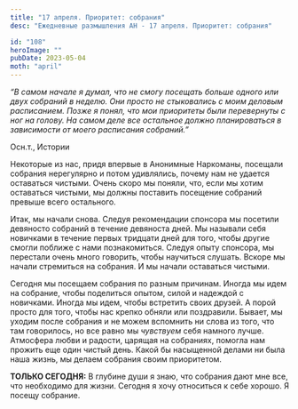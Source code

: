 ```yaml
---
title: "17 апреля. Приоритет: собрания"
desc: "Ежедневные размышления АН - 17 апреля. Приоритет: собрания"

id: "108"
heroImage: ""
pubDate: 2023-05-04
moth: "april"
---
```


_“В самом начале я думал, что не смогу посещать больше одного или двух
собраний в неделю. Они просто не стыковались с моим деловым расписанием. Позже
я понял, что мои приоритеты были перевернуты с ног на голову. На самом деле
все остальное должно планироваться в зависимости от моего расписания
собраний.”_

Осн.т., Истории

Некоторые из нас, придя впервые в Анонимные Наркоманы, посещали собрания
нерегулярно и потом удивлялись, почему нам не удается оставаться чистыми.
Очень скоро мы поняли, что, если мы хотим оставаться чистыми, мы должны
поставить посещение собраний превыше всего остального.

Итак, мы начали снова. Следуя рекомендации спонсора мы посетили девяносто
собраний в течение девяноста дней. Мы называли себя новичками в течение первых
тридцати дней для того, чтобы другие смогли поближе с нами познакомиться.
Следуя опыту спонсора, мы перестали очень много говорить, чтобы научиться
слушать. Вскоре мы начали стремиться на собрания. И мы начали оставаться
чистыми.

Сегодня мы посещаем собрания по разным причинам. Иногда мы идем на собрание,
чтобы поделиться опытом, силой и надеждой с новичками. Иногда мы идем, чтобы
встретить своих друзей. А порой просто для того, чтобы нас крепко обняли или
поздравили. Бывает, мы уходим после собрания и не можем вспомнить ни слова из
того, что там говорилось, но все равно мы _чувствуем_ себя намного лучше.
Атмосфера любви и радости, царящая на собраниях, помогла нам прожить еще один
чистый день. Какой бы насыщенной делами ни была наша жизнь, мы делаем собрания
своим приоритетом.

**ТОЛЬКО СЕГОДНЯ:** В глубине души я знаю, что собрания дают мне все, что
необходимо для жизни. Сегодня я хочу относиться к себе хорошо. Я посещу
собрание.
